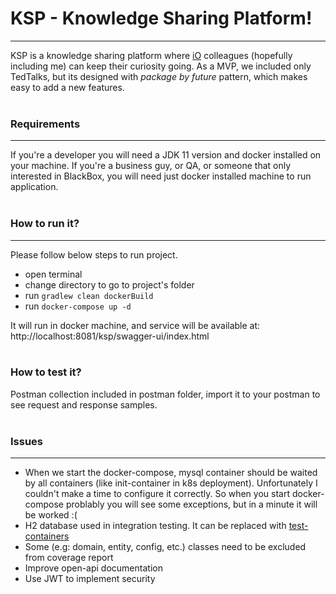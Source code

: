 # KSP - Knowledge Sharing Platform!

---
KSP is a knowledge sharing platform where [iO](https://www.iodigital.com/en/home) colleagues (hopefully including me) can keep their curiosity going. As a MVP, we included only TedTalks, but its designed with _package by future_ pattern, which makes easy to add a new features.
</br></br>

### Requirements
___
If you're a developer you will need a JDK 11 version and docker installed on your machine.
If you're a business guy, or QA, or someone that only interested in BlackBox, you will need just docker installed machine to run application.
</br></br>

### How to run it?
___
Please follow below steps to run project.
* open terminal
* change directory to go to project's folder
* run `gradlew clean dockerBuild`
* run `docker-compose up -d`

It will run in docker machine, and service will be available at: http://localhost:8081/ksp/swagger-ui/index.html
</br></br>

### How to test it?
Postman collection included in postman folder, import it to your postman to see request and response samples.
</br></br>

### Issues

---
* When we start the docker-compose, mysql container should be waited by all containers (like init-container in k8s deployment). Unfortunately I couldn't make a time to configure it correctly. So when you start docker-compose problably you will see some exceptions, but in a minute it will be worked :(
* H2 database used in integration testing. It can be replaced with [test-containers](https://www.testcontainers.org/)
* Some (e.g: domain, entity, config, etc.) classes need to be excluded from coverage report
* Improve open-api documentation
* Use JWT to implement security

